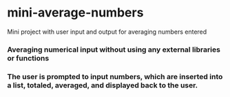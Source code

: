 # mini-average-numbers
Mini project with user input and output for averaging numbers entered

### Averaging numerical input without using any external libraries or functions

### The user is prompted to input numbers, which are inserted into a list, totaled, averaged, and displayed back to the user.
